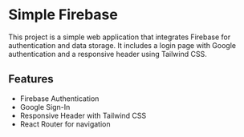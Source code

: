 # Simple Firebase

This project is a simple web application that integrates Firebase for authentication and data storage. It includes a login page with Google authentication and a responsive header using Tailwind CSS.

## Features

- Firebase Authentication
- Google Sign-In
- Responsive Header with Tailwind CSS
- React Router for navigation
